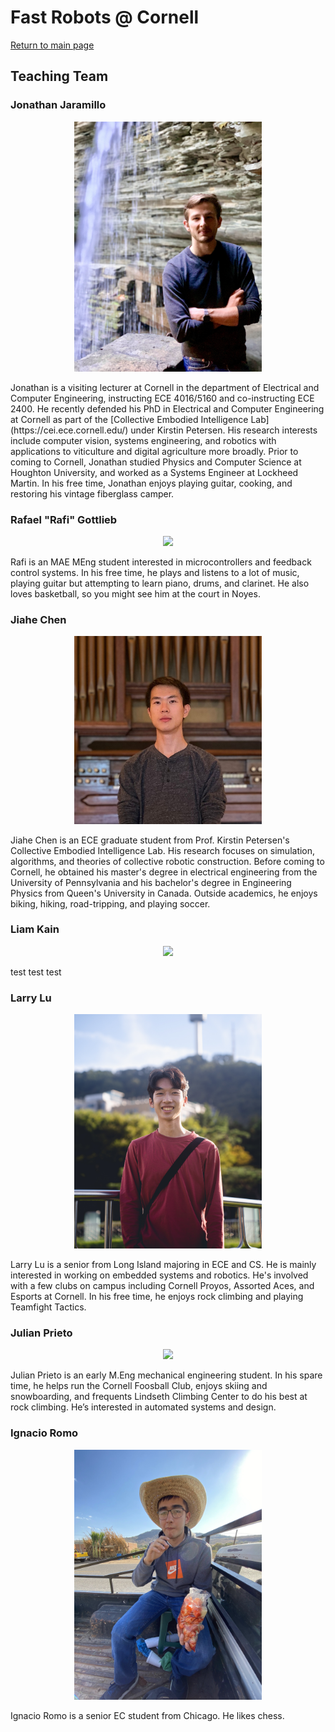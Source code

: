 # Fast Robots @ Cornell
[Return to main page](../index.md)

## Teaching Team

### Jonathan Jaramillo
<p align="center"><img src="./JonathanJaramillo2.jpg" width="300"></p>
Jonathan is a visiting lecturer at Cornell in the department of Electrical and Computer Engineering, instructing ECE 4016/5160 and co-instructing ECE 2400. He recently defended his PhD in Electrical and Computer Engineering at Cornell as part of the [Collective Embodied Intelligence Lab](https://cei.ece.cornell.edu/) under Kirstin Petersen. His research interests include computer vision, systems engineering, and robotics with applications to viticulture and digital agriculture more broadly. Prior to coming to Cornell, Jonathan studied Physics and Computer Science at Houghton University, and worked as a Systems Engineer at Lockheed Martin. In his free time, Jonathan enjoys playing guitar, cooking, and restoring his vintage fiberglass camper. 

### Rafael "Rafi" Gottlieb
<p align="center"><img src="./RafealGottlieb.jpg" width="300"></p>
Rafi is an MAE MEng student interested in microcontrollers and feedback control systems. In his free time, he plays and listens to a lot of music, playing guitar but attempting to learn piano, drums, and clarinet. He also loves basketball, so you might see him at the court in Noyes.

### Jiahe Chen
<p align="center"><img src="./JiaheChen.jpg" width="300"></p>
Jiahe Chen is an ECE graduate student from Prof. Kirstin Petersen's Collective Embodied Intelligence Lab. His research focuses on simulation, algorithms, and theories of collective robotic construction. Before coming to Cornell, he obtained his master's degree in electrical engineering from the University of Pennsylvania and his bachelor's degree in Engineering Physics from Queen's University in Canada. Outside academics, he enjoys biking, hiking, road-tripping, and playing soccer. 


### Liam Kain 
<p align="center"><img src="./CameronUrban.png" width="300"></p>
test test test

### Larry Lu 
<p align="center"><img src="./LarryLu.jpeg" width="300"></p>
Larry Lu is a senior from Long Island majoring in ECE and CS. He is mainly interested in working on embedded systems and robotics. He's involved with a few clubs on campus including Cornell Proyos, Assorted Aces, and Esports at Cornell. In his free time, he enjoys rock climbing and playing Teamfight Tactics.

### Julian Prieto
<p align="center"><img src="./JulianPrieto.HEIC" width="300"></p>
Julian Prieto is an early M.Eng mechanical engineering student. In his spare time, he helps run the Cornell Foosball Club, enjoys skiing and snowboarding, and frequents Lindseth Climbing Center to do his best at rock climbing. He’s interested in automated systems and design.

### Ignacio Romo
<p align="center"><img src="./IgnacioRomo.jpeg" width="300"></p>
Ignacio Romo is a senior EC student from Chicago. He likes chess.

